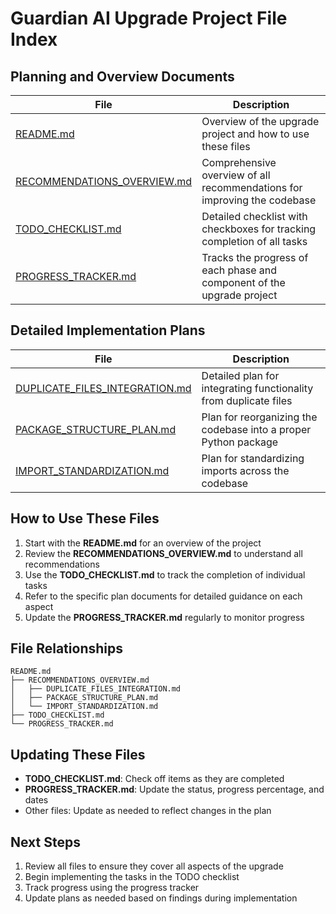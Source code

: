 # Guardian AI Upgrade Project File Index

## Planning and Overview Documents

| File | Description |
|------|-------------|
| [README.md](README.md) | Overview of the upgrade project and how to use these files |
| [RECOMMENDATIONS_OVERVIEW.md](RECOMMENDATIONS_OVERVIEW.md) | Comprehensive overview of all recommendations for improving the codebase |
| [TODO_CHECKLIST.md](TODO_CHECKLIST.md) | Detailed checklist with checkboxes for tracking completion of all tasks |
| [PROGRESS_TRACKER.md](PROGRESS_TRACKER.md) | Tracks the progress of each phase and component of the upgrade project |

## Detailed Implementation Plans

| File | Description |
|------|-------------|
| [DUPLICATE_FILES_INTEGRATION.md](DUPLICATE_FILES_INTEGRATION.md) | Detailed plan for integrating functionality from duplicate files |
| [PACKAGE_STRUCTURE_PLAN.md](PACKAGE_STRUCTURE_PLAN.md) | Plan for reorganizing the codebase into a proper Python package |
| [IMPORT_STANDARDIZATION.md](IMPORT_STANDARDIZATION.md) | Plan for standardizing imports across the codebase |

## How to Use These Files

1. Start with the **README.md** for an overview of the project
2. Review the **RECOMMENDATIONS_OVERVIEW.md** to understand all recommendations
3. Use the **TODO_CHECKLIST.md** to track the completion of individual tasks
4. Refer to the specific plan documents for detailed guidance on each aspect
5. Update the **PROGRESS_TRACKER.md** regularly to monitor progress

## File Relationships

```
README.md
├── RECOMMENDATIONS_OVERVIEW.md
│   ├── DUPLICATE_FILES_INTEGRATION.md
│   ├── PACKAGE_STRUCTURE_PLAN.md
│   └── IMPORT_STANDARDIZATION.md
├── TODO_CHECKLIST.md
└── PROGRESS_TRACKER.md
```

## Updating These Files

- **TODO_CHECKLIST.md**: Check off items as they are completed
- **PROGRESS_TRACKER.md**: Update the status, progress percentage, and dates
- Other files: Update as needed to reflect changes in the plan

## Next Steps

1. Review all files to ensure they cover all aspects of the upgrade
2. Begin implementing the tasks in the TODO checklist
3. Track progress using the progress tracker
4. Update plans as needed based on findings during implementation
